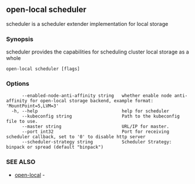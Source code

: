 ## open-local scheduler

scheduler is a scheduler extender implementation for local storage

### Synopsis

scheduler provides the capabilities for scheduling cluster local storage as a whole

```
open-local scheduler [flags]
```

### Options

```
      --enabled-node-anti-affinity string   whether enable node anti-affinity for open-local storage backend, example format: 'MountPoint=5,LVM=3'
  -h, --help                                help for scheduler
      --kubeconfig string                   Path to the kubeconfig file to use.
      --master string                       URL/IP for master.
      --port int32                          Port for receiving scheduler callback, set to '0' to disable http server
      --scheduler-strategy string           Scheduler Strategy: binpack or spread (default "binpack")
```

### SEE ALSO

* [open-local](open-local.md)	 - 

